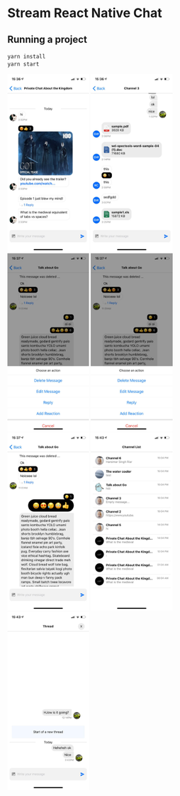 # Stream React Native Chat

## Running a project

```bash
yarn install
yarn start
```

<img src="./screenshots/1.jpeg" height=400 style="border-width: 2px, border-color: black"/>
<img src="./screenshots/2.jpeg" height=400 style="border-width: 2px, border-color: black"/>
<img src="./screenshots/3.jpeg" height=400 style="border-width: 2px, border-color: black"/>
<img src="./screenshots/4.jpeg" height=400 style="border-width: 2px, border-color: black"/>
<img src="./screenshots/5.jpeg" height=400 style="border-width: 2px, border-color: black"/>
<img src="./screenshots/6.jpeg" height=400 style="border-width: 2px, border-color: black"/>
<img src="./screenshots/7.jpeg" height=400 style="border-width: 2px, border-color: black"/>
